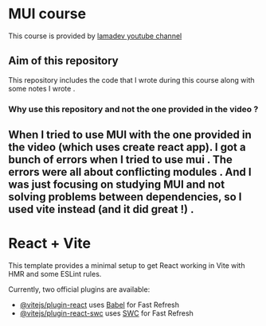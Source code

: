 # MUI course
This course is provided by [lamadev youtube channel](https://www.youtube.com/watch?v=fzxEECHnsvU&pp=ygUMbXVpIGxhbWEgZGV2)

## Aim of this repository
This repository includes the code that I wrote during this course along with some notes I wrote .

### Why use this repository and not the one provided in the video ?
When I tried to use MUI with the one provided in the video (which uses create react app). I got a bunch of errors when I tried to use mui . The errors were all about conflicting modules . And I was just focusing on studying MUI and not solving problems between dependencies, so I used vite instead (and it did great !) .
---

# React + Vite

This template provides a minimal setup to get React working in Vite with HMR and some ESLint rules.

Currently, two official plugins are available:

- [@vitejs/plugin-react](https://github.com/vitejs/vite-plugin-react/blob/main/packages/plugin-react/README.md) uses [Babel](https://babeljs.io/) for Fast Refresh
- [@vitejs/plugin-react-swc](https://github.com/vitejs/vite-plugin-react-swc) uses [SWC](https://swc.rs/) for Fast Refresh
